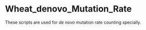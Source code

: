 # Wheat_denovo_Mutation_Rate
These scripts are used for *de novo* mutation rate counting specially. 

